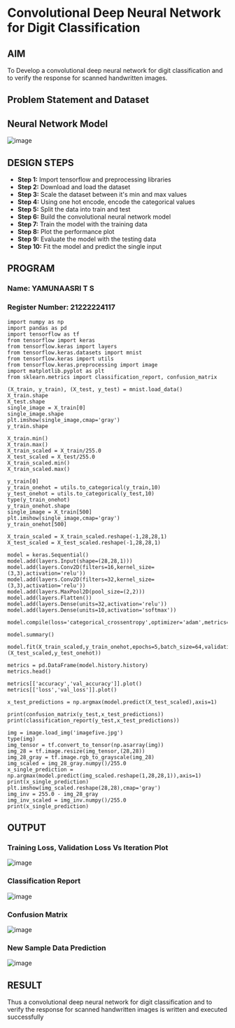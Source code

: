 # Convolutional Deep Neural Network for Digit Classification

## AIM

To Develop a convolutional deep neural network for digit classification and to verify the response for scanned handwritten images.

## Problem Statement and Dataset

## Neural Network Model

![image](https://github.com/Yamunaasri/mnist-classification/assets/115707860/a8136771-6f60-4319-abc5-396fd09da3e9)

## DESIGN STEPS

- **Step 1:** Import tensorflow and preprocessing libraries
- **Step 2:** Download and load the dataset
- **Step 3:** Scale the dataset between it's min and max values
- **Step 4:** Using one hot encode, encode the categorical values
- **Step 5:** Split the data into train and test
- **Step 6:** Build the convolutional neural network model
- **Step 7:** Train the model with the training data
- **Step 8:** Plot the performance plot
- **Step 9:** Evaluate the model with the testing data
- **Step 10:** Fit the model and predict the single input

## PROGRAM

### Name: YAMUNAASRI T S
### Register Number: 21222224117

```
import numpy as np
import pandas as pd
import tensorflow as tf
from tensorflow import keras
from tensorflow.keras import layers
from tensorflow.keras.datasets import mnist
from tensorflow.keras import utils
from tensorflow.keras.preprocessing import image
import matplotlib.pyplot as plt
from sklearn.metrics import classification_report, confusion_matrix

(X_train, y_train), (X_test, y_test) = mnist.load_data()
X_train.shape
X_test.shape
single_image = X_train[0]
single_image.shape
plt.imshow(single_image,cmap='gray')
y_train.shape

X_train.min()
X_train.max()
X_train_scaled = X_train/255.0
X_test_scaled = X_test/255.0
X_train_scaled.min()
X_train_scaled.max()

y_train[0]
y_train_onehot = utils.to_categorical(y_train,10)
y_test_onehot = utils.to_categorical(y_test,10)
type(y_train_onehot)
y_train_onehot.shape
single_image = X_train[500]
plt.imshow(single_image,cmap='gray')
y_train_onehot[500]

X_train_scaled = X_train_scaled.reshape(-1,28,28,1)
X_test_scaled = X_test_scaled.reshape(-1,28,28,1)

model = keras.Sequential()
model.add(layers.Input(shape=(28,28,1)))
model.add(layers.Conv2D(filters=16,kernel_size=(3,3),activation='relu'))
model.add(layers.Conv2D(filters=32,kernel_size=(3,3),activation='relu'))
model.add(layers.MaxPool2D(pool_size=(2,2)))
model.add(layers.Flatten())
model.add(layers.Dense(units=32,activation='relu'))
model.add(layers.Dense(units=10,activation='softmax'))

model.compile(loss='categorical_crossentropy',optimizer='adam',metrics='accuracy')

model.summary()

model.fit(X_train_scaled,y_train_onehot,epochs=5,batch_size=64,validation_data=(X_test_scaled,y_test_onehot))

metrics = pd.DataFrame(model.history.history)
metrics.head()

metrics[['accuracy','val_accuracy']].plot()
metrics[['loss','val_loss']].plot()

x_test_predictions = np.argmax(model.predict(X_test_scaled),axis=1)

print(confusion_matrix(y_test,x_test_predictions))
print(classification_report(y_test,x_test_predictions))

img = image.load_img('imagefive.jpg')
type(img)
img_tensor = tf.convert_to_tensor(np.asarray(img))
img_28 = tf.image.resize(img_tensor,(28,28))
img_28_gray = tf.image.rgb_to_grayscale(img_28)
img_scaled = img_28_gray.numpy()/255.0
x_single_prediction = np.argmax(model.predict(img_scaled.reshape(1,28,28,1)),axis=1)
print(x_single_prediction)
plt.imshow(img_scaled.reshape(28,28),cmap='gray')
img_inv = 255.0 - img_28_gray
img_inv_scaled = img_inv.numpy()/255.0
print(x_single_prediction)
```

## OUTPUT

### Training Loss, Validation Loss Vs Iteration Plot

![image](https://github.com/Yamunaasri/mnist-classification/assets/115707860/08f2916e-e10b-4dbf-a64d-35cc770f3499)

### Classification Report

![image](https://github.com/Yamunaasri/mnist-classification/assets/115707860/a56dabb6-f4e7-485e-9611-d268cb1af30c)

### Confusion Matrix

![image](https://github.com/Yamunaasri/mnist-classification/assets/115707860/51c07b18-89d2-4f4e-911b-df7708891682)

### New Sample Data Prediction

![image](https://github.com/Yamunaasri/mnist-classification/assets/115707860/432c1d09-dc12-44c6-bd9e-172f729b1dc3)

## RESULT
Thus a convolutional deep neural network for digit classification and to verify the response for scanned handwritten images is written and executed successfully
